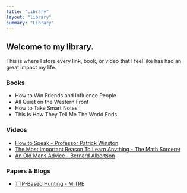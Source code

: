 ```yaml
---
title: "Library"
layout: "library"
summary: "Library"
---
```

## Welcome to my library. 

This is where I store every link, book, or video that I feel like has had an great impact my life.

### Books

- How to Win Friends and Influence People
- All Quiet on the Western Front
- How to Take Smart Notes
- This Is How They Tell Me The World Ends

### Videos

- [How to Speak - Professor Patrick Winston](https://www.youtube.com/watch?v=Unzc731iCUY)
- [The Most Important Reason To Learn Anything - The Math Sorcerer](https://www.youtube.com/watch?v=u1rRF0lP0Ws)
- [An Old Mans Advice - Bernard Albertson](https://www.youtube.com/watch?v=9fvETktnaRw)

### Papers & Blogs

- [TTP-Based Hunting - MITRE](https://www.mitre.org/sites/default/files/2021-11/prs-19-3892-ttp-based-hunting.pdf)